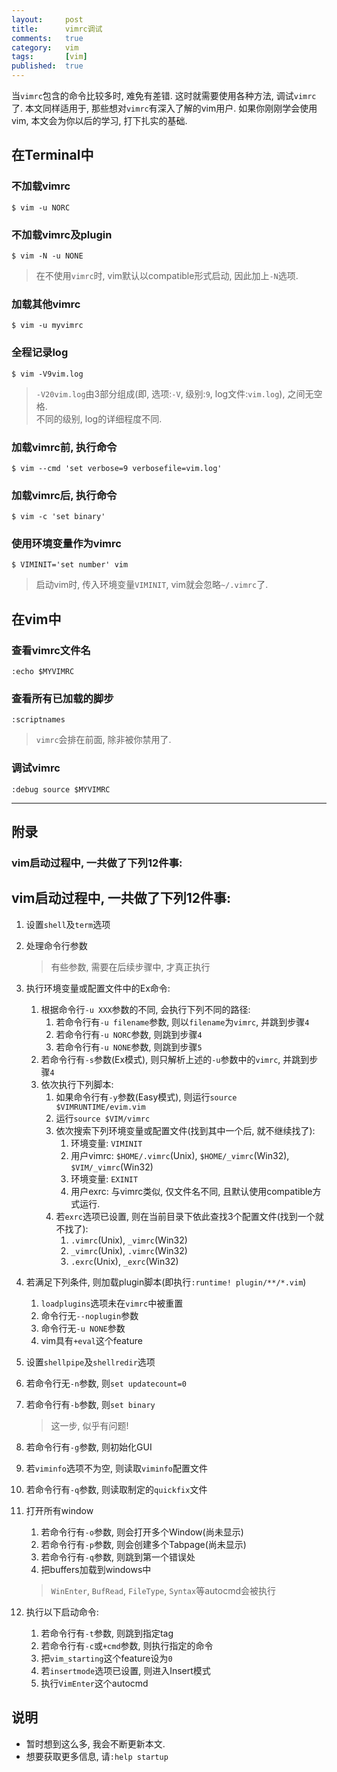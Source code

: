 ```yaml
---
layout:     post
title:      vimrc调试
comments:   true
category:   vim
tags:       [vim]
published:  true
---
```


当`vimrc`包含的命令比较多时, 难免有差错. 这时就需要使用各种方法, 调试`vimrc`了.
本文同样适用于, 那些想对`vimrc`有深入了解的vim用户.
如果你刚刚学会使用vim, 本文会为你以后的学习, 打下扎实的基础.

在Terminal中
------------

### 不加载vimrc

    $ vim -u NORC

### 不加载vimrc及plugin

    $ vim -N -u NONE

> 在不使用`vimrc`时, vim默认以compatible形式启动, 因此加上`-N`选项.

### 加载其他vimrc

    $ vim -u myvimrc

### 全程记录log

    $ vim -V9vim.log

> `-V20vim.log`由3部分组成(即, 选项:`-V`, 级别:`9`, log文件:`vim.log`), 之间无空格.  
> 不同的级别, log的详细程度不同.

### 加载vimrc前, 执行命令

    $ vim --cmd 'set verbose=9 verbosefile=vim.log'

### 加载vimrc后, 执行命令

    $ vim -c 'set binary'

### 使用环境变量作为vimrc

    $ VIMINIT='set number' vim

> 启动vim时, 传入环境变量`VIMINIT`, vim就会忽略`~/.vimrc`了.

在vim中
-------

### 查看vimrc文件名
    
    :echo $MYVIMRC

### 查看所有已加载的脚步

    :scriptnames

> `vimrc`会排在前面, 除非被你禁用了.

### 调试vimrc

    :debug source $MYVIMRC

----

附录
----

### vim启动过程中, 一共做了下列12件事:

## vim启动过程中, 一共做了下列12件事:

1. 设置`shell`及`term`选项

2. 处理命令行参数
   > 有些参数, 需要在后续步骤中, 才真正执行

3. 执行环境变量或配置文件中的Ex命令:
    1. 根据命令行`-u XXX`参数的不同, 会执行下列不同的路径:
        1. 若命令行有`-u filename`参数, 则以`filename`为`vimrc`, 并跳到步骤`4`
        2. 若命令行有`-u NORC`参数, 则跳到步骤`4`
        3. 若命令行有`-u NONE`参数, 则跳到步骤`5`
    2. 若命令行有`-s`参数(Ex模式), 则只解析上述的`-u`参数中的`vimrc`, 并跳到步骤`4`
    3. 依次执行下列脚本:
        1. 如果命令行有`-y`参数(Easy模式), 则运行`source $VIMRUNTIME/evim.vim`
        2. 运行`source $VIM/vimrc`
        3. 依次搜索下列环境变量或配置文件(找到其中一个后, 就不继续找了):
            1. 环境变量: `VIMINIT`
            2. 用户vimrc: `$HOME/.vimrc`(Unix), `$HOME/_vimrc`(Win32), `$VIM/_vimrc`(Win32)
            3. 环境变量: `EXINIT`
            4. 用户exrc: 与vimrc类似, 仅文件名不同, 且默认使用compatible方式运行.
        4. 若`exrc`选项已设置, 则在当前目录下依此查找3个配置文件(找到一个就不找了):
            1. `.vimrc`(Unix), `_vimrc`(Win32)
            2. `_vimrc`(Unix), `.vimrc`(Win32)
            3. `.exrc`(Unix), `_exrc`(Win32)

4. 若满足下列条件, 则加载plugin脚本(即执行`:runtime! plugin/**/*.vim`)
    1. `loadplugins`选项未在`vimrc`中被重置
    2. 命令行无`--noplugin`参数
    3. 命令行无`-u NONE`参数
    4. vim具有`+eval`这个feature

5. 设置`shellpipe`及`shellredir`选项

6. 若命令行无`-n`参数, 则`set updatecount=0`

7. 若命令行有`-b`参数, 则`set binary`
    > 这一步, 似乎有问题!

8. 若命令行有`-g`参数, 则初始化GUI

9. 若`viminfo`选项不为空, 则读取`viminfo`配置文件

10. 若命令行有`-q`参数, 则读取制定的`quickfix`文件

11. 打开所有window
    1. 若命令行有`-o`参数, 则会打开多个Window(尚未显示)
    2. 若命令行有`-p`参数, 则会创建多个Tabpage(尚未显示)
    3. 若命令行有`-q`参数, 则跳到第一个错误处
    4. 把buffers加载到windows中
    > `WinEnter`, `BufRead`, `FileType`, `Syntax`等autocmd会被执行

12. 执行以下启动命令:
    1. 若命令行有`-t`参数, 则跳到指定tag
    2. 若命令行有`-c`或`+cmd`参数, 则执行指定的命令
    3. 把`vim_starting`这个feature设为`0`
    4. 若`insertmode`选项已设置, 则进入Insert模式
    5. 执行`VimEnter`这个autocmd


说明
----
- 暂时想到这么多, 我会不断更新本文.
- 想要获取更多信息, 请`:help startup`
